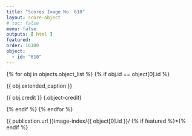 ```yaml
---
title: "Scores Image No. 610"
layout: score-object
# toc: false
menu: false
outputs: [ html ]
featured: 
order: 16100
object:
  - id: "610"
---
```


{% for obj in objects.object_list %}
{% if obj.id == object[0].id %}

{{ obj.extended_caption }}

{{ obj.credit }} {.object-credit}

{% endif %}
{% endfor %}

<div class="object-credit object-url is-print-only">

{{ publication.url }}image-index/{{ object[0].id }}/ {% if featured %}*{% endif %}

</div>
